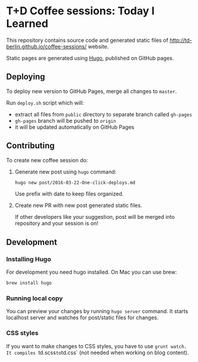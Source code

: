 # T+D Coffee sessions: Today I Learned

This repository contains source code and generated static files of
http://td-berlin.github.io/coffee-sessions/ website.

Static pages are generated using [Hugo](https://gohugo.io/), published on
GitHub pages.

## Deploying

To deploy new version to GitHub Pages, merge all changes to `master`.

Run `deploy.sh` script which will:
- extract all files from `public` directory to separate branch called `gh-pages`
- `gh-pages` branch will be pushed to `origin`
- it will be updated automatically on GitHub Pages

## Contributing

To create new coffee session do:

1. Generate new post using `hugo` command:

   ```bash
   hugo new post/2016-03-22-One-click-deploys.md
   ```

   Use prefix with date to keep files organized.

2. Create new PR with new post generated static files.

   If other developers like your suggestion, post will be merged into repository
   and your session is on!

## Development

### Installing Hugo

For development you need hugo installed. On Mac you can use brew:

```bash
brew install hugo
```

### Running local copy

You can preview your changes by running `hugo server` command.
It starts localhost server and watches for post/static files for changes.

### CSS styles

If you want to make changes to CSS styles, you have to use `grunt watch.
It compiles `td.scss` to `td.css` (not needed when working on blog content).
